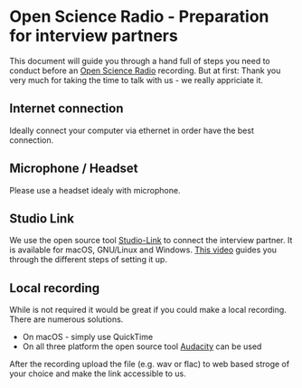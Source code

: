 # Open Science Radio - Preparation for interview partners

This document will guide you through a hand full of steps you need to
conduct before an [Open Science Radio](http://www.openscienceradio.de)
recording. But at first: Thank you very much for taking the time to
talk with us - we really appriciate it. 

## Internet connection

Ideally connect your computer via ethernet in order have the best
connection.

## Microphone / Headset

Please use a headset idealy with microphone.

## Studio Link

We use the open source tool [Studio-Link](http://studio-link.de/) to
connect the interview partner. It is available for macOS, GNU/Linux
and Windows. [This video](https://www.youtube.com/watch?v=nDuCgK41kE8)
guides you through the different steps of setting it up.

## Local recording

While is not required it would be great if you could make a local
recording. There are numerous solutions.

- On macOS - simply use QuickTime
- On all three platform the open source tool
  [Audacity](http://www.audacityteam.org/) can be used

After the recording upload the file (e.g. wav or flac) to web based
stroge of your choice and make the link accessible to us.

